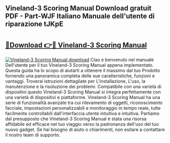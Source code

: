 ## Vineland-3 Scoring Manual Download gratuit PDF - Part-WJF Italiano Manuale dell'utente di riparazione tJKpE

# <h2><a href="http://df9rzt.blite.top/?on=Vineland-3+Scoring+Manual">🔗Download 👉🔴 Vineland-3 Scoring Manual</a></h2>

[![Vineland-3 Scoring Manual download](https://i.imgur.com/lujVjoI.png)](http://df9rzt.blite.top/?on=Vineland-3+Scoring+Manual)
Ciao e benvenuto nel manuale Dell'utente per il tuo Vineland-3 Scoring Manual appena implementato. Questa guida ha lo scopo di aiutarti a ottenere il massimo dal tuo Prodotto fornendo una panoramica completa delle sue caratteristiche, funzioni e vantaggi. Troverai istruzioni dettagliate per L'installazione, L'uso, la manutenzione e la risoluzione dei problemi. Compatibile con una varietà di dispositivi questo Vineland-3 Scoring Manual si integra perfettamente con una varietà di dispositivi e piattaforme. Vineland-3 Scoring Manual ha una serie di funzionalità avanzate tra cui rilevamento di oggetti, riconoscimento facciale, impostazioni personalizzabili e monitoraggio in tempo reale, tutte facilmente controllabili dall'interfaccia utente intuitiva e intuitiva. Partiamo dal presupposto che Vineland-3 Scoring Manual è stata una risorsa affidabile ed efficace nel tuo viaggio verso la padronanza dell'uso del tuo nuovo gadget. Se hai bisogno di aiuto o chiarimenti, non esitare a contattare il nostro team di supporto.
